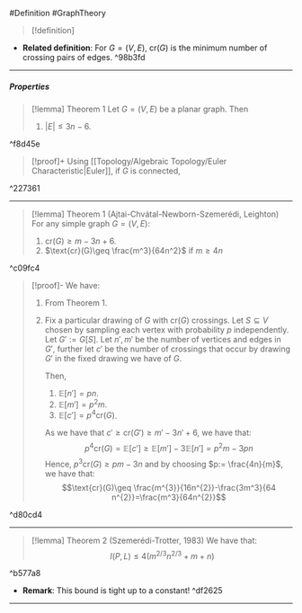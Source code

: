 #Definition #GraphTheory 
> [!definition]

- **Related definition**: For $G=(V,E)$, $\text{cr}(G)$ is the minimum number of crossing pairs of edges. ^98b3fd
---
##### Properties
> [!lemma] Theorem 1
> Let $G=(V,E)$ be a planar graph. Then
> 1. $\left| E \right|\leq 3n-6$.

^f8d45e

> [!proof]+
> Using [[Topology/Algebraic Topology/Euler Characteristic|Euler]], if $G$ is connected, 

^227361

---
> [!lemma] Theorem 1 (Ajtai-Chvátal-Newborn-Szemerédi, Leighton)
> For any simple graph $G=(V,E)$:
> 1. $\text{cr}(G)\geq m-3n+6$.
> 2. $\text{cr}(G)\geq \frac{m^3}{64n^2}$ if $m\geq 4n$

^c09fc4

> [!proof]-
> We have:
> 1. From Theorem 1. 
> 2. Fix a particular drawing of $G$ with $\text{cr}(G)$ crossings. Let $S\subseteq V$ chosen by sampling each vertex with probability $p$ independently. Let $G':=G[S]$. Let $n',m'$ be the number of vertices and edges in $G'$, further let $c'$ be the number of crossings that occur by drawing $G'$ in the fixed drawing we have of $G$.
>    
>    Then,
>    1. $\mathbb{E}[n']=pn$.
>    2. $\mathbb{E}[m']=p^{2} m$.
>    3. $\mathbb{E}[c']=p^4 \text{cr}(G)$.
>    
>    As we have that $c'\geq \text{cr}(G')\geq m'-3n'+6$, we have that: $$p^4\text{cr}(G)=\mathbb{E}[c']\geq \mathbb{E}[m']-3\mathbb{E}[n']=p^2m-3pn$$Hence, $p^3\text{cr}(G)\geq pm-3n$ and by choosing $p:= \frac{4n}{m}$, we have that: $$\text{cr}(G)\geq \frac{m^{3}}{16n^{2}}-\frac{3m^3}{64 n^{2}}=\frac{m^3}{64n^{2}}$$

^d80cd4

---
> [!lemma] Theorem 2 (Szemerédi-Trotter, 1983)
> We have that: $$I(P,L)\leq 4(m^{2/3}n^{2/3}+m+n)$$

^b577a8

- **Remark**: This bound is tight up to a constant! ^df2625
---